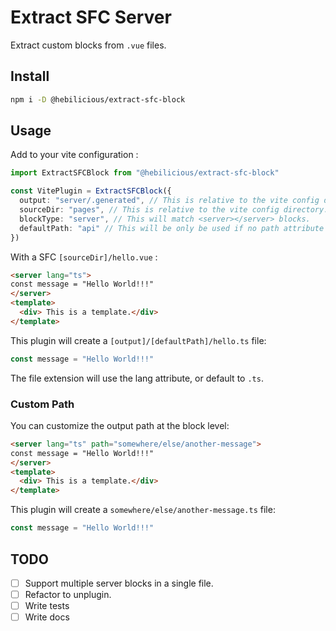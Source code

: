 # Extract SFC Server

Extract custom blocks from `.vue` files.

## Install

```bash
npm i -D @hebilicious/extract-sfc-block
```

## Usage

Add to your vite configuration :

```ts
import ExtractSFCBlock from "@hebilicious/extract-sfc-block"

const VitePlugin = ExtractSFCBlock({
  output: "server/.generated", // This is relative to the vite config directory.
  sourceDir: "pages", // This is relative to the vite config directory.
  blockType: "server", // This will match <server></server> blocks.
  defaultPath: "api" // This will be only be used if no path attribute is provided.
})
```

With a SFC `[sourceDir]/hello.vue` :

```html
<server lang="ts">
const message = "Hello World!!!"
</server>
<template>
  <div> This is a template.</div>
</template>
```

This plugin will create a `[output]/[defaultPath]/hello.ts` file:

```ts
const message = "Hello World!!!"
```

The file extension will use the lang attribute, or default to `.ts`.

### Custom Path

You can customize the output path at the block level:

```html
<server lang="ts" path="somewhere/else/another-message">
const message = "Hello World!!!"
</server>
<template>
  <div> This is a template.</div>
</template>
```

This plugin will create a `somewhere/else/another-message.ts` file:

```ts
const message = "Hello World!!!"
```

## TODO

- [ ] Support multiple server blocks in a single file.
- [ ] Refactor to unplugin.
- [ ] Write tests
- [ ] Write docs
